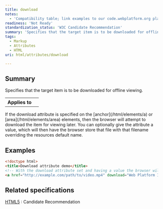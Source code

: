 ```yaml
---
title: download
notes:
  - 'Compatibility table; link examples to our code.webplatform.org playground; fix see also;'
readiness: 'Not Ready'
standardization_status: 'W3C Candidate Recommendation'
summary: 'Specifies that the target item is to be downloaded for offline viewing.'
tags:
  - Markup
  - Attributes
  - HTML
uri: html/attributes/download

---
```

## <span>Summary</span>

Specifies that the target item is to be downloaded for offline viewing.

<table class="wikitable">
<tr>
<th>
Applies to

</th>
<td>
<http://docs.webplatform.org/wiki/html/elements/a>

</td>
</tr>
</table>
If the download attribute is specified on the [anchor](/html/elements/a) or [area](/html/elements/area) elements, then the browser will attempt to download the item for viewing later. You can optionally give the attribute a value, which will then have the browser store that file with that filename overriding the resources default name.

## <span>Examples</span>

``` html
<!doctype html>
<title>Download attribute demo</title>
<!-- With the download attribute set and having a value the browser will attempt to save the file as the attribute name, overriding the default resource name of "video.mp4". -->
<a href="http://example.com/path/to/video.mp4" download="Web Platform Introduction.mp4">Download the WPD Introduction Video</a>
```

## <span>Related specifications</span>

[HTML5](http://www.w3.org/TR/html5/links.html#downloading-resources)
:   Candidate Recommendation
